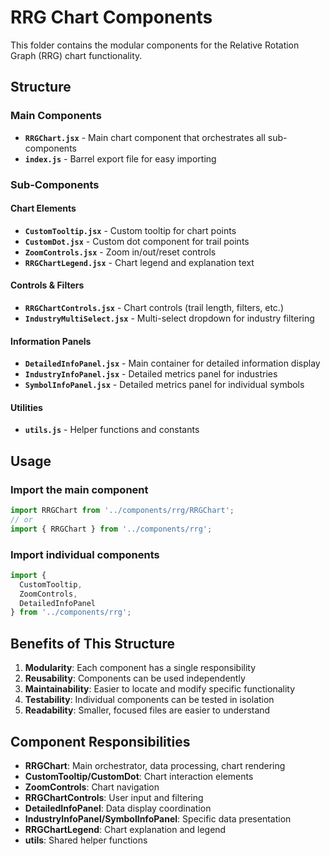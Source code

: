 # RRG Chart Components

This folder contains the modular components for the Relative Rotation Graph (RRG) chart functionality.

## Structure

### Main Components

- **`RRGChart.jsx`** - Main chart component that orchestrates all sub-components
- **`index.js`** - Barrel export file for easy importing

### Sub-Components

#### Chart Elements
- **`CustomTooltip.jsx`** - Custom tooltip for chart points
- **`CustomDot.jsx`** - Custom dot component for trail points
- **`ZoomControls.jsx`** - Zoom in/out/reset controls
- **`RRGChartLegend.jsx`** - Chart legend and explanation text

#### Controls & Filters
- **`RRGChartControls.jsx`** - Chart controls (trail length, filters, etc.)
- **`IndustryMultiSelect.jsx`** - Multi-select dropdown for industry filtering

#### Information Panels
- **`DetailedInfoPanel.jsx`** - Main container for detailed information display
- **`IndustryInfoPanel.jsx`** - Detailed metrics panel for industries
- **`SymbolInfoPanel.jsx`** - Detailed metrics panel for individual symbols

#### Utilities
- **`utils.js`** - Helper functions and constants

## Usage

### Import the main component
```jsx
import RRGChart from '../components/rrg/RRGChart';
// or
import { RRGChart } from '../components/rrg';
```

### Import individual components
```jsx
import { 
  CustomTooltip, 
  ZoomControls, 
  DetailedInfoPanel 
} from '../components/rrg';
```

## Benefits of This Structure

1. **Modularity**: Each component has a single responsibility
2. **Reusability**: Components can be used independently
3. **Maintainability**: Easier to locate and modify specific functionality
4. **Testability**: Individual components can be tested in isolation
5. **Readability**: Smaller, focused files are easier to understand

## Component Responsibilities

- **RRGChart**: Main orchestrator, data processing, chart rendering
- **CustomTooltip/CustomDot**: Chart interaction elements
- **ZoomControls**: Chart navigation
- **RRGChartControls**: User input and filtering
- **DetailedInfoPanel**: Data display coordination
- **IndustryInfoPanel/SymbolInfoPanel**: Specific data presentation
- **RRGChartLegend**: Chart explanation and legend
- **utils**: Shared helper functions 